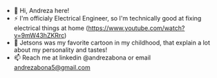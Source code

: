 - 👋 Hi, Andreza here!
- ⚡ I'm officialy Electrical Engineer, so I'm technically good at fixing electrical things at home (https://www.youtube.com/watch?v=9mW43hZKRrc)
- 💞️ Jetsons was my favorite cartoon in my childhood, that explain a lot about my personality and tastes!
- 📫 Reach me at linkedin @andrezabona or email andrezabona5@gmail.com

<!---
andrezabona/andrezabona is a ✨ special ✨ repository because its `README.md` (this file) appears on your GitHub profile.
You can click the Preview link to take a look at your changes.
--->
